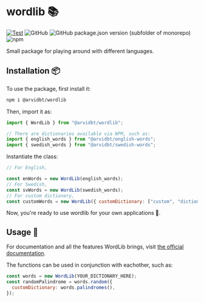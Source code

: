 # wordlib 📚

[![Test](https://github.com/arvidbt/wordlib/actions/workflows/test.yml/badge.svg)](https://github.com/arvidbt/wordlib/actions/workflows/test.yml/badge.svg)
![GitHub](https://img.shields.io/github/license/arvidbt/wordlib)
![GitHub package.json version (subfolder of monorepo)](https://img.shields.io/github/package-json/v/arvidbt/wordlib)
![npm](https://img.shields.io/npm/dt/%40arvidbt/wordlib)

Small package for playing around with different languages.

## Installation 📦

To use the package, first install it:

```bash
npm i @arvidbt/wordlib
```

Then, import it as:

```javascript
import { WordLib } from "@arvidbt/wordlib";

// There are dictionaries available via NPM, such as:
import { english_words } from "@arvidbt/english-words";
import { swedish_words } from "@arvidbt/swedish-words";
```

Instantiate the class:

```javascript
// For English,

const enWords = new WordLib(english_words);
// For Swedish,
const svWords = new WordLib(swedish_words);
// For custom dictionary,
const customWords = new WordLib({ customDictionary: ["custom", "dictionary"] });
```

Now, you're ready to use wordlib for your own applications 🚀.

## Usage 📖

For documentation and all the features WordLib brings, visit [the official documentation](https://arvidbt.github.io/wordlib/).

The functions can be used in conjunction with eachother, such as:

```javascript
const words = new WordLib(YOUR_DICTIONARY_HERE);
const randomPalindrome = words.random({
  customDictionary: words.palindromes(),
});
```
